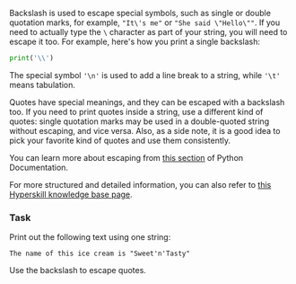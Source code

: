 

Backslash is used to escape special symbols, such as single or double quotation marks, 
for example, `"It\'s me"` or `"She said \"Hello\""`. If you need to actually type the <code>\\</code>
character as part of your string, you will need to escape it too. For example, here's how 
you print a single backslash:

```python
print('\\')
```

The special symbol `'\n'` is used to add a line break to a string, while `'\t'` means tabulation.

Quotes have special meanings, and they can be escaped with a backslash too. 
If you need to print quotes inside a string, use a different kind of quotes: single quotation 
marks may be used in a double-quoted string without escaping, and vice versa. Also, as a side note, it is a good 
idea to pick your favorite kind of quotes and use them consistently.

You can learn more about escaping from <a href="https://docs.python.org/3/reference/lexical_analysis.html#string-and-bytes-literals">this section</a> of Python Documentation.

For more structured and detailed information, you can also refer to [this Hyperskill knowledge base page](https://hyperskill.org/learn/step/7130?utm_source=jba&utm_medium=jba_courses_links).

### Task
Print out the following text using one string:  
```text
The name of this ice cream is "Sweet'n'Tasty"  
```

<div class='hint'>Use the backslash to escape quotes.</div>
